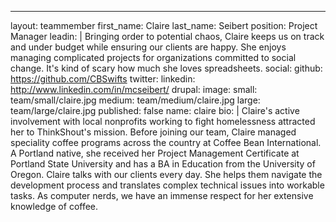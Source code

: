 ---
layout: teammember
first_name: Claire
last_name: Seibert
position: Project Manager
leadin: |
  Bringing order to potential chaos, Claire keeps us on track and under budget while ensuring our clients are happy. She enjoys managing complicated projects for organizations committed to social change. It's kind of scary how much she loves spreadsheets.
social:
  github: https://github.com/CBSwifts
  twitter:
  linkedin: http://www.linkedin.com/in/mcseibert/
  drupal:
image:
  small: team/small/claire.jpg
  medium: team/medium/claire.jpg
  large: team/large/claire.jpg
published: false
name: claire
bio: |
  Claire's active involvement with local nonprofits working to fight homelessness attracted her to ThinkShout's mission. Before joining our team, Claire managed speciality coffee programs across the country at Coffee Bean International. A Portland native, she received her Project Management Certificate at Portland State University and has a BA in Education from the University of Oregon. Claire talks with our clients every day. She helps them navigate the development process and translates complex technical issues into workable tasks. As computer nerds, we have an immense respect for her extensive knowledge of coffee.
